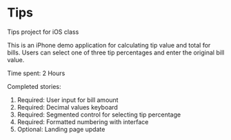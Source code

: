 Tips
====
Tips project for iOS class

This is an iPhone demo application for calculating tip value and total
for bills. Users can select one of three tip percentages and enter the
original bill value.

Time spent: 2 Hours

Completed stories:
1) Required: User input for bill amount
2) Required: Decimal values keyboard
3) Required: Segmented control for selecting tip percentage
4) Required: Formatted numbering with interface
5) Optional: Landing page update




